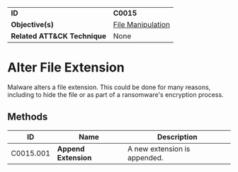 |||
|---|---|
|**ID**|**C0015**|
|**Objective(s)**|[File Manipulation](https://github.com/MBCProject/mbc-markdown/tree/master/micro-behaviors/file-manipulation)|
|**Related ATT&CK Technique**|None|


Alter File Extension
====================
Malware alters a file extension. This could be done for many reasons, including to hide the file or as part of a ransomware's encryption process. 

Methods
-------
|ID|Name|Description|
|---|---|---|
|C0015.001|**Append Extension**|A new extension is appended.|
